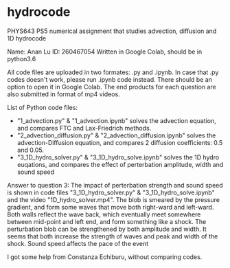 # hydrocode
PHYS643 PS5 numerical assignment that studies advection, diffusion and 1D hydrocode

Name: Anan Lu
ID: 260467054
Written in Google Colab, should be in python3.6

All code files are uploaded in two formates: .py and .ipynb. In case that .py codes doesn't work, please run .ipynb code instead. 
There should be an option to open it in Google Colab.
The end products for each question are also submitted in format of mp4 videos.

List of Python code files:
- "1_advection.py" & "1_advection.ipynb" solves the advection equation, and compares FTC and Lax-Friedrich methods.
- "2_advection_diffusion.py" & "2_advection_diffusion.ipynb" solves the advection-Diffusion equation, and compares 2 diffusion coefficients: 0.5 and 0.05.
- "3_1D_hydro_solver.py" & "3_1D_hydro_solve.ipynb" solves the 1D hydro euqations, and compares the effect of perterbation amplitude, width and sound speed

Answer to question 3:
The impact of perterbation strength and sound speed is shown in code files "3_1D_hydro_solver.py" & "3_1D_hydro_solve.ipynb" and the video "1D_hydro_solver.mp4". 
The blob is smeared by the pressure gradient, and form some waves that move both right-ward and left-ward. 
Both walls reflect the wave back, which eventually meet somewhere between mid-point and left end, and form something like a shock.
The perturbation blob can be strengthened by both amplitude and width. It seems that both increase the strength of waves and peak and width of the shock.
Sound speed affects the pace of the event

I got some help from Constanza Echiburu, without comparing codes.
